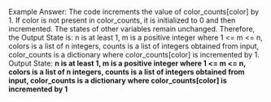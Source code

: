 Example Answer:
The code increments the value of color_counts[color] by 1. If color is not present in color_counts, it is initialized to 0 and then incremented. The states of other variables remain unchanged. Therefore, the Output State is: n is at least 1, m is a positive integer where 1 <= m <= n, colors is a list of n integers, counts is a list of integers obtained from input, color_counts is a dictionary where color_counts[color] is incremented by 1.
Output State: **n is at least 1, m is a positive integer where 1 <= m <= n, colors is a list of n integers, counts is a list of integers obtained from input, color_counts is a dictionary where color_counts[color] is incremented by 1**